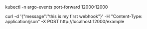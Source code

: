 

kubectl -n argo-events port-forward <event-source-pod-name> 12000:12000

curl -d '{"message":"this is my first webhook"}' -H "Content-Type: application/json" -X POST http://localhost:12000/example